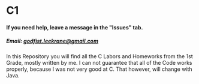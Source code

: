 # C1
#### If you need help, leave a message in the "Issues" tab.
##### Email: godfist.leekrane@gmail.com
In this Repository you will find all the C Labors and Homeworks from the 1st Grade, mostly written by me.
I can not guarantee that all of the Code works properly, because I was not very good at C. That however, will change with Java.
